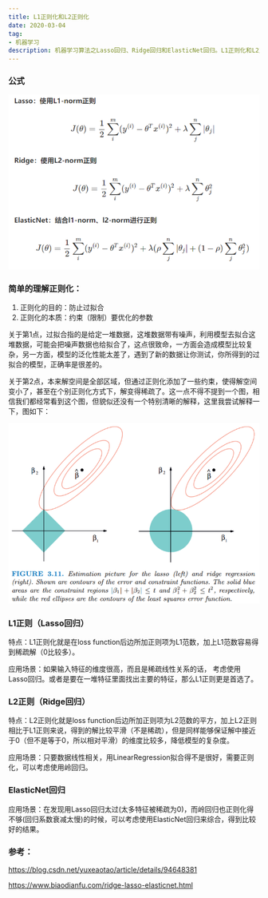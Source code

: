 ```yaml
---
title: L1正则化和L2正则化
date: 2020-03-04
tag: 
- 机器学习
description: 机器学习算法之Lasso回归、Ridge回归和ElasticNet回归。L1正则化和L2正则化的特点及其应用场景。
---
```




### 公式

![](https://raw.githubusercontent.com/1583902733/images/master/blogs/asg.png)

### **简单的理解正则化：**

1. 正则化的目的：防止过拟合
2. 正则化的本质：约束（限制）要优化的参数

关于第1点，过拟合指的是给定一堆数据，这堆数据带有噪声，利用模型去拟合这堆数据，可能会把噪声数据也给拟合了，这点很致命，一方面会造成模型比较复杂，另一方面，模型的泛化性能太差了，遇到了新的数据让你测试，你所得到的过拟合的模型，正确率是很差的。

关于第2点，本来解空间是全部区域，但通过正则化添加了一些约束，使得解空间变小了，甚至在个别正则化方式下，解变得稀疏了。这一点不得不提到一个图，相信我们都经常看到这个图，但貌似还没有一个特别清晰的解释，这里我尝试解释一下，图如下：

![](https://raw.githubusercontent.com/1583902733/images/master/blogs/ridge-lasso.png)



### **L1正则（Lasso回归）**

特点：L1正则化就是在loss function后边所加正则项为L1范数，加上L1范数容易得到稀疏解（0比较多）。

应用场景：如果输入特征的维度很高，而且是稀疏线性关系的话， 考虑使用Lasso回归。或者是要在一堆特征里面找出主要的特征，那么L1正则更是首选了。

### **L2正则（Ridge回归）**

特点：L2正则化就是loss function后边所加正则项为L2范数的平方，加上L2正则相比于L1正则来说，得到的解比较平滑（不是稀疏），但是同样能够保证解中接近于0（但不是等于0，所以相对平滑）的维度比较多，降低模型的复杂度。

应用场景：只要数据线性相关，用LinearRegression拟合得不是很好，需要正则化，可以考虑使用岭回归。

### **ElasticNet回归**

应用场景：在发现用Lasso回归太过(太多特征被稀疏为0)，而岭回归也正则化得不够(回归系数衰减太慢)的时候，可以考虑使用ElasticNet回归来综合，得到比较好的结果。



### 参考：

https://blog.csdn.net/yuxeaotao/article/details/94648381

https://www.biaodianfu.com/ridge-lasso-elasticnet.html